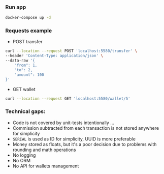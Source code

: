 ### Run app
```bash
docker-compose up -d
```

### Requests example
- POST transfer
```bash
curl --location --request POST 'localhost:5580/transfer' \
--header 'Content-Type: application/json' \
--data-raw '{
    "from": 1,
    "to": 2,
    "amount": 100
}'
```

- GET wallet
```bash
curl --location --request GET 'localhost:5580/wallet/5'
```

### Technical gaps:
- Code is not covered by unit-tests intentionally ...
- Commission subtracted from each transaction is not stored anywhere for simplicity
- `SERIAL` is used as ID for simplicity, UUID is more preferable
- Money stored as floats, but it's a poor decision due to problems with rounding and math operations
- No logging
- No ORM
- No API for wallets management